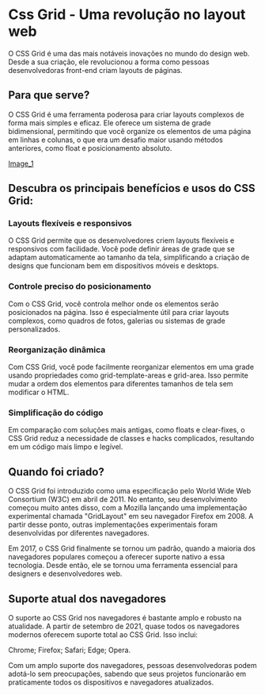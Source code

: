 # Css Grid - Uma revolução no layout web

O CSS Grid é uma das mais notáveis inovações no mundo do design web. Desde a sua criação, ele revolucionou a forma como pessoas desenvolvedoras front-end criam layouts de páginas.

## Para que serve?

O CSS Grid é uma ferramenta poderosa para criar layouts complexos de forma mais simples e eficaz. Ele oferece um sistema de grade bidimensional, permitindo que você organize os elementos de uma página em linhas e colunas, o que era um desafio maior usando métodos anteriores, como float e posicionamento absoluto.

[Image_1](/images/Aula1-img1.png.png)

## Descubra os principais benefícios e usos do CSS Grid:

### Layouts flexíveis e responsivos

O CSS Grid permite que os desenvolvedores criem layouts flexíveis e responsivos com facilidade. Você pode definir áreas de grade que se adaptam automaticamente ao tamanho da tela, simplificando a criação de designs que funcionam bem em dispositivos móveis e desktops.

### Controle preciso do posicionamento

Com o CSS Grid, você controla melhor onde os elementos serão posicionados na página. Isso é especialmente útil para criar layouts complexos, como quadros de fotos, galerias ou sistemas de grade personalizados.

### Reorganização dinâmica

Com CSS Grid, você pode facilmente reorganizar elementos em uma grade usando propriedades como grid-template-areas e grid-area. Isso permite mudar a ordem dos elementos para diferentes tamanhos de tela sem modificar o HTML.

### Simplificação do código

Em comparação com soluções mais antigas, como floats e clear-fixes, o CSS Grid reduz a necessidade de classes e hacks complicados, resultando em um código mais limpo e legível.

## Quando foi criado?

O CSS Grid foi introduzido como uma especificação pelo World Wide Web Consortium (W3C) em abril de 2011. No entanto, seu desenvolvimento começou muito antes disso, com a Mozilla lançando uma implementação experimental chamada "GridLayout" em seu navegador Firefox em 2008. A partir desse ponto, outras implementações experimentais foram desenvolvidas por diferentes navegadores.

Em 2017, o CSS Grid finalmente se tornou um padrão, quando a maioria dos navegadores populares começou a oferecer suporte nativo a essa tecnologia. Desde então, ele se tornou uma ferramenta essencial para designers e desenvolvedores web.

## Suporte atual dos navegadores

O suporte ao CSS Grid nos navegadores é bastante amplo e robusto na atualidade. A partir de setembro de 2021, quase todos os navegadores modernos oferecem suporte total ao CSS Grid. Isso inclui:

Chrome;
Firefox;
Safari;
Edge;
Opera.

Com um amplo suporte dos navegadores, pessoas desenvolvedoras podem adotá-lo sem preocupações, sabendo que seus projetos funcionarão em praticamente todos os dispositivos e navegadores atualizados.